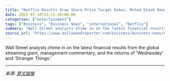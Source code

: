 ```yaml
---
title: "Netflix Results Draw Share Price Target Hikes, Muted Stock Reaction as Focus Turns to Second Half of Year"
date: 2025-07-18T13:12:58+08:00
categories: ["entertainment"]
tags: ["Business", "Business News", "international", "Netflix"]
summary: "Wall Street analysts chime in on the latest financial results from the global streaming giant, management commentary, and the returns of 'Wednesday' and 'Stranger Things.'"
source_url: "https://www.hollywoodreporter.com/business/business-news/netflix-stock-analysts-q2-2025-earnings-report-1236318601/"
---
```


Wall Street analysts chime in on the latest financial results from the global streaming giant, management commentary, and the returns of 'Wednesday' and 'Stranger Things.'

---

*来源: [原文链接](https://www.hollywoodreporter.com/business/business-news/netflix-stock-analysts-q2-2025-earnings-report-1236318601/)*

